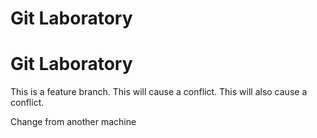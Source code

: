 # Git Laboratory
# Git Laboratory
This is a feature branch.
This will cause a conflict.
This will also cause a conflict.

Change from another machine
